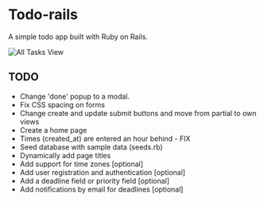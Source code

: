# Todo-rails
A simple todo app built with Ruby on Rails.

![All Tasks View](http://cl.ly/cCiM/Image%202015-08-11%20at%205.51.45%20a.m..png "All Tasks")

## TODO
+ Change 'done' popup to a modal.
+ Fix CSS spacing on forms
+ Change create and update submit buttons and move from partial to own views
+ Create a home page
+ Times (created_at) are entered an hour behind - FIX
+ Seed database with sample data (seeds.rb)
+ Dynamically add page titles
+ Add support for time zones [optional]
+ Add user registration and authentication [optional]
+ Add a deadline field or priority field [optional]
+ Add notifications by email for deadlines [optional]

